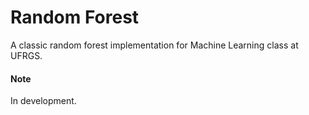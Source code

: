 # Random Forest
A classic random forest implementation for Machine Learning class at UFRGS.

#### Note
In development.